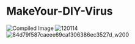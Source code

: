 # MakeYour-DIY-Virus
![Compiled Image](https://user-images.githubusercontent.com/109308073/195992854-402292b5-a0fd-4cc3-88ce-71ff1d6ec229.jpg)
![120114](https://user-images.githubusercontent.com/109308073/195993085-33e5747a-3ada-4804-83f9-0d950bfa4dd6.gif)
![84d79f587caeee69caf306386ec3527d_w200](https://user-images.githubusercontent.com/109308073/195993109-fbf03d8f-7b6e-4d9e-b168-f2ea4948a68a.gif)
